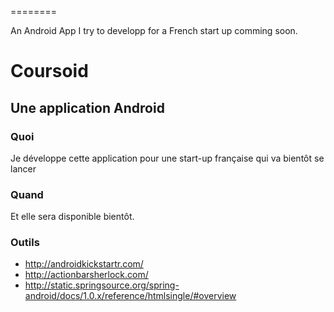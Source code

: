 
========

An Android App I try to developp for a French start up comming soon.

# Coursoid

## Une application Android

### Quoi
Je développe cette application pour une start-up française qui va bientôt se lancer

### Quand
Et elle sera disponible bientôt. 

### Outils
* http://androidkickstartr.com/
* http://actionbarsherlock.com/
* http://static.springsource.org/spring-android/docs/1.0.x/reference/htmlsingle/#overview

